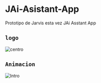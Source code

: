 # JAi-Asistant-App
Prototipo de Jarvis esta vez JAi Asstant App

## `logo`

![centro](https://github.com/VictorArdila/JAi-Asistant-App/assets/89551043/7ff493f2-6f21-4c09-831d-8306f805700c)

## `Animacion`

![Intro](https://github.com/VictorArdila/JAi-Asistant-App/assets/89551043/32f7499a-41c7-43fb-8b0d-4c913e6bafe0)
